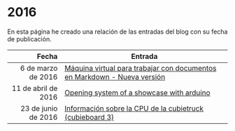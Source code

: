 # 2016 

En esta página he creado una relación de las entradas del blog con su fecha de publicación.

| Fecha  | Entrada |
| --: | -- |
| 6 de marzo de 2016 | [Máquina virtual para trabajar con documentos en Markdown - Nueva versión](#2016_01) |
| 11 de abril de 2016 | [Opening system of a showcase with arduino](#2016_02) |
| 23 de junio de 2016 | [Información sobre la CPU de la cubietruck (cubieboard 3)](#2016_03) |
